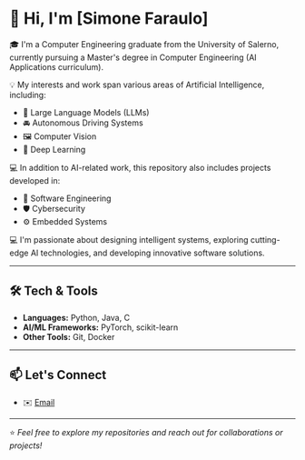 # 👋 Hi, I'm [Simone Faraulo]

🎓 I'm a Computer Engineering graduate from the University of Salerno,  
currently pursuing a Master's degree in Computer Engineering (AI Applications curriculum).

💡 My interests and work span various areas of Artificial Intelligence, including:
- 🤖 Large Language Models (LLMs)
- 🚘 Autonomous Driving Systems
- 🖼️ Computer Vision
- 🧠 Deep Learning

💻 In addition to AI-related work, this repository also includes projects developed in:
- 🧩 Software Engineering
- 🛡️ Cybersecurity
- ⚙️ Embedded Systems

💻 I'm passionate about designing intelligent systems, exploring cutting-edge AI technologies, and developing innovative software solutions.

---

## 🛠️ Tech & Tools
- **Languages:** Python, Java, C
- **AI/ML Frameworks:** PyTorch, scikit-learn
- **Other Tools:** Git, Docker

---

## 📫 Let's Connect
- ✉️ [Email](simonefaraulo.work@gmail.com)

---

⭐️ _Feel free to explore my repositories and reach out for collaborations or projects!_
